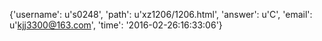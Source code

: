 {'username': u's0248', 'path': u'xz1206/1206.html', 'answer': u'C', 'email': u'kjj3300@163.com', 'time': '2016-02-26:16:33:06'}